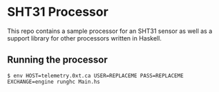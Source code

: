 # SHT31 Processor

This repo contains a sample processor for an SHT31 sensor as well as a support library for other processors written in Haskell.

## Running the processor

```
$ env HOST=telemetry.0xt.ca USER=REPLACEME PASS=REPLACEME EXCHANGE=engine runghc Main.hs
```
